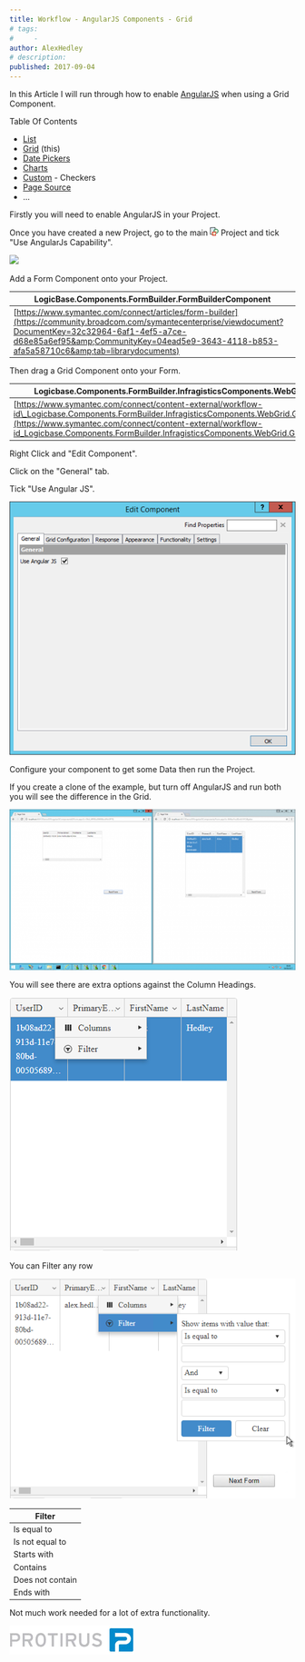 ```yaml
---
title: Workflow - AngularJS Components - Grid
# tags:
#     - 
author: AlexHedley
# description: 
published: 2017-09-04
---
```


In this Article I will run through how to enable [AngularJS](https://angular.io/) when using a Grid Component.

Table Of Contents
  
- [List](https://community.broadcom.com/symantecenterprise/viewdocument?DocumentKey=3baf8485-eabd-43ff-8cc0-767906273a44&amp;CommunityKey=04ead5e9-3643-4118-b853-afa5a58710c6&amp;tab=librarydocuments)
- [Grid](https://community.broadcom.com/symantecenterprise/viewdocument?DocumentKey=a05d59e4-87ed-45b5-abd4-574974d05185&amp;CommunityKey=04ead5e9-3643-4118-b853-afa5a58710c6&amp;tab=librarydocuments) (this)
- [Date Pickers](https://community.broadcom.com/symantecenterprise/viewdocument?DocumentKey=a06bd03c-3430-482a-bdaf-0ff9aff23c8e&amp;CommunityKey=04ead5e9-3643-4118-b853-afa5a58710c6&amp;tab=librarydocuments)
- [Charts](https://community.broadcom.com/symantecenterprise/viewdocument?DocumentKey=fac5c517-6ba6-4cbe-8aad-dd2b2beff237&amp;CommunityKey=04ead5e9-3643-4118-b853-afa5a58710c6&amp;tab=librarydocuments)
- [Custom](https://community.broadcom.com/symantecenterprise/viewdocument?DocumentKey=062791d7-60fd-4702-9ac5-1bcdf0f2dfc4&amp;CommunityKey=04ead5e9-3643-4118-b853-afa5a58710c6&amp;tab=librarydocuments) - Checkers
- [Page Source](https://community.broadcom.com/symantecenterprise/viewdocument?DocumentKey=3607359c-2ba3-4491-acfd-a29c88639fcd&amp;CommunityKey=04ead5e9-3643-4118-b853-afa5a58710c6&amp;tab=librarydocuments)
- ...

Firstly you will need to enable AngularJS in your Project.
  
Once you have created a new Project, go to the main ![Project](images\Project.png) Project and tick "Use AngularJs Capability".
  
![](images\article-3706911-files_AngularJS+-+Project+-+Use+AngularJS+Capability.png)
  
Add a Form Component onto your Project.

| LogicBase.Components.FormBuilder.FormBuilderComponent |
| --- |
| [https://www.symantec.com/connect/articles/form-builder](https://community.broadcom.com/symantecenterprise/viewdocument?DocumentKey=32c32964-6af1-4ef5-a7ce-d68e85a6ef95&amp;CommunityKey=04ead5e9-3643-4118-b853-afa5a58710c6&amp;tab=librarydocuments) |

Then drag a Grid Component onto your Form.

| Logicbase.Components.FormBuilder.InfragisticsComponents.WebGrid.GridComponent |
| --- |
| [https://www.symantec.com/connect/content-external/workflow-id\_Logicbase.Components.FormBuilder.InfragisticsComponents.WebGrid.GridComponent/workflow](https://www.symantec.com/connect/content-external/workflow-id_Logicbase.Components.FormBuilder.InfragisticsComponents.WebGrid.GridComponent/workflow) |

Right Click and "Edit Component".
  
Click on the "General" tab.
  
Tick "Use Angular JS".
  
![AngularJS - Component - Edit - Use AngularJS](images\AngularJS-Component-Edit-UseAngularJS.png)
  
Configure your component to get some Data then run the Project.

If you create a clone of the example, but turn off AngularJS and run both you will see the difference in the Grid.
  
![AngularJS - Grid Comparison](images\AngularJS-GridComparison.png)
  
You will see there are extra options against the Column Headings.
  
![AngularJS - Grid - Dropdown Options](images\AngularJS-Grid-DropdownOptions.png)
  
You can Filter any row
  
![AngularJS - Grid - Dropdown Options - Filter](images\AngularJS-Grid-DropdownOptions-Filter.png)

| Filter |
| --- |
| Is equal to |
| Is not equal to |
| Starts with |
| Contains |
| Does not contain |
| Ends with |

Not much work needed for a lot of extra functionality.

[![Protirus](images\Protirus.png)](https://www.protirus.com)
